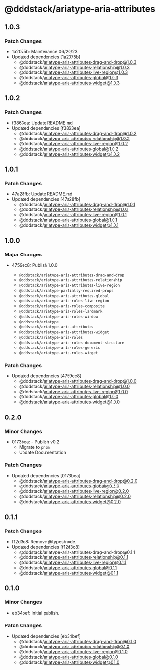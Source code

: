 # @dddstack/ariatype-aria-attributes

## 1.0.3

### Patch Changes

- 1a2075b: Maintenance 06/20/23
- Updated dependencies [1a2075b]
  - @dddstack/ariatype-aria-attributes-drag-and-drop@1.0.3
  - @dddstack/ariatype-aria-attributes-relationship@1.0.3
  - @dddstack/ariatype-aria-attributes-live-region@1.0.3
  - @dddstack/ariatype-aria-attributes-global@1.0.3
  - @dddstack/ariatype-aria-attributes-widget@1.0.3

## 1.0.2

### Patch Changes

- f3863ea: Update README.md
- Updated dependencies [f3863ea]
  - @dddstack/ariatype-aria-attributes-drag-and-drop@1.0.2
  - @dddstack/ariatype-aria-attributes-relationship@1.0.2
  - @dddstack/ariatype-aria-attributes-live-region@1.0.2
  - @dddstack/ariatype-aria-attributes-global@1.0.2
  - @dddstack/ariatype-aria-attributes-widget@1.0.2

## 1.0.1

### Patch Changes

- 47a28fb: Update README.md
- Updated dependencies [47a28fb]
  - @dddstack/ariatype-aria-attributes-drag-and-drop@1.0.1
  - @dddstack/ariatype-aria-attributes-relationship@1.0.1
  - @dddstack/ariatype-aria-attributes-live-region@1.0.1
  - @dddstack/ariatype-aria-attributes-global@1.0.1
  - @dddstack/ariatype-aria-attributes-widget@1.0.1

## 1.0.0

### Major Changes

- 4759ec8: Publish 1.0.0

  - `@dddstack/ariatype-aria-attributes-drag-and-drop`
  - `@dddstack/ariatype-aria-attributes-relationship`
  - `@dddstack/ariatype-aria-attributes-live-region`
  - `@dddstack/ariatype-partially-required-props`
  - `@dddstack/ariatype-aria-attributes-global`
  - `@dddstack/ariatype-aria-roles-live-region`
  - `@dddstack/ariatype-aria-roles-composite`
  - `@dddstack/ariatype-aria-roles-landmark`
  - `@dddstack/ariatype-aria-roles-window`
  - `@dddstack/ariatype`
  - `@dddstack/ariatype-aria-attributes`
  - `@dddstack/ariatype-aria-attributes-widget`
  - `@dddstack/ariatype-aria-roles`
  - `@dddstack/ariatype-aria-roles-document-structure`
  - `@dddstack/ariatype-aria-roles-generic`
  - `@dddstack/ariatype-aria-roles-widget`

### Patch Changes

- Updated dependencies [4759ec8]
  - @dddstack/ariatype-aria-attributes-drag-and-drop@1.0.0
  - @dddstack/ariatype-aria-attributes-relationship@1.0.0
  - @dddstack/ariatype-aria-attributes-live-region@1.0.0
  - @dddstack/ariatype-aria-attributes-global@1.0.0
  - @dddstack/ariatype-aria-attributes-widget@1.0.0

## 0.2.0

### Minor Changes

- 0173bea: - Publish v0.2
  - Migrate to `pnpm`
  - Update Documentation

### Patch Changes

- Updated dependencies [0173bea]
  - @dddstack/ariatype-aria-attributes-drag-and-drop@0.2.0
  - @dddstack/ariatype-aria-attributes-global@0.2.0
  - @dddstack/ariatype-aria-attributes-live-region@0.2.0
  - @dddstack/ariatype-aria-attributes-relationship@0.2.0
  - @dddstack/ariatype-aria-attributes-widget@0.2.0

## 0.1.1

### Patch Changes

- f12d3c8: Remove @types/node.
- Updated dependencies [f12d3c8]
  - @dddstack/ariatype-aria-attributes-drag-and-drop@0.1.1
  - @dddstack/ariatype-aria-attributes-relationship@0.1.1
  - @dddstack/ariatype-aria-attributes-live-region@0.1.1
  - @dddstack/ariatype-aria-attributes-global@0.1.1
  - @dddstack/ariatype-aria-attributes-widget@0.1.1

## 0.1.0

### Minor Changes

- eb34bef: Initial publish.

### Patch Changes

- Updated dependencies [eb34bef]
  - @dddstack/ariatype-aria-attributes-drag-and-drop@0.1.0
  - @dddstack/ariatype-aria-attributes-relationship@0.1.0
  - @dddstack/ariatype-aria-attributes-live-region@0.1.0
  - @dddstack/ariatype-aria-attributes-global@0.1.0
  - @dddstack/ariatype-aria-attributes-widget@0.1.0
